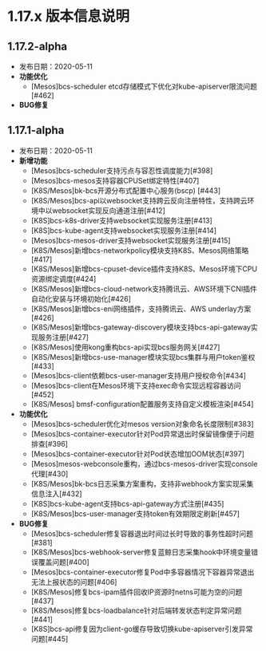 # 1.17.x 版本信息说明

## 1.17.2-alpha

- 发布日期：2020-05-11
- **功能优化**
  * [Mesos]bcs-scheduler etcd存储模式下优化对kube-apiserver限流问题[#462]
- **BUG修复**

## 1.17.1-alpha

- 发布日期：2020-05-11
- **新增功能**
  * [Mesos]bcs-scheduler支持污点与容忍性调度能力[#398]
  * [Mesos]bcs-mesos支持容器CPUSet绑定特性[#407]
  * [K8S/Mesos]bk-bcs开源分布式配置中心服务(bscp) [#443]
  * [K8S/Mesos]bcs-api以websocket支持跨云反向注册特性，支持跨云环境中以websocket实现反向通道注册[#412]
  * [K8S]bcs-k8s-driver支持websocket实现服务注册[#413]
  * [K8S]bcs-kube-agent支持websocket实现服务注册[#414]
  * [Mesos]bcs-mesos-driver支持websocket实现服务注册[#415]
  * [K8S/Mesos]新增bcs-networkpolicy模块支持K8S、Mesos网络策略[#417]
  * [K8S/Mesos]新增bcs-cpuset-device插件支持K8S、Mesos环境下CPU资源绑定调度[#424]
  * [K8S/Mesos]新增bcs-cloud-network支持腾讯云、AWS环境下CNI插件自动化安装与环境初始化[#426]
  * [K8S/Mesos]新增bcs-eni网络插件，支持腾讯云、AWS underlay方案[#426]
  * [K8S/Mesos]新增bcs-gateway-discovery模块支持bcs-api-gateway实现服务注册[#427]
  * [K8S/Mesos]使用kong重构bcs-api实现bcs服务网关[#427]
  * [K8S/Mesos]新增bcs-use-manager模块实现bcs集群与用户token鉴权[#433]
  * [Mesos]bcs-client依赖bcs-user-manager支持用户授权命令[#434]
  * [Mesos]bcs-client在Mesos环境下支持exec命令实现远程容器访问[#452]
  * [K8S/Mesos] bmsf-configuration配置服务支持自定义模板渲染[#454]
- **功能优化**
  * [Mesos]bcs-scheduler优化对mesos version对象命名长度限制[#383]
  * [Mesos]bcs-container-executor针对Pod异常退出时保留镜像便于问题排查[#396]
  * [Mesos]bcs-container-executor针对Pod状态增加OOM状态[#397]
  * [Mesos]mesos-webconsole重构，通过bcs-mesos-driver实现console代理[#430]
  * [K8S/Mesos]bk-bcs日志采集方案重构，支持非webhook方案实现采集信息注入[#432]
  * [K8S]bcs-kube-agent支持bcs-api-gateway方式注册[#435]
  * [K8S/Mesos]bcs-user-manager支持token有效期限定刷新[#457]
- **BUG修复**
  * [Mesos]bcs-scheduler修复容器退出时间过长时导致的事务性超时问题[#381]
  * [K8S/Mesos]bcs-webhook-server修复蓝鲸日志采集hook中环境变量错误覆盖问题[#400]
  * [Mesos]bcs-container-executor修复Pod中多容器情况下容器异常退出无法上报状态的问题[#406]
  * [K8S/Mesos]修复bcs-ipam插件回收IP资源时netns可能为空的问题[#437]
  * [K8S/Mesos]修复bcs-loadbalance针对后端转发状态判定异常问题[#441]
  * [K8S]bcs-api修复因为client-go缓存导致切换kube-apiserver引发异常问题[#445]

